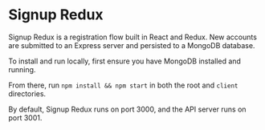 # Signup Redux

Signup Redux is a registration flow built in React and Redux. New accounts are submitted to an Express server and persisted to a MongoDB database.

To install and run locally, first ensure you have MongoDB installed and running.

From there, run `npm install && npm start` in both the root and `client` directories.

By default, Signup Redux runs on port 3000, and the API server runs on port 3001.
